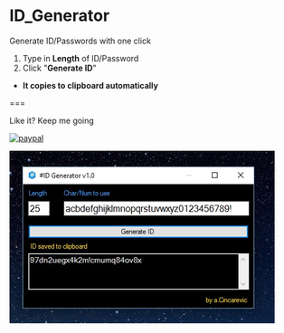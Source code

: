 # ID_Generator
Generate ID/Passwords with one click


1. Type in **Length** of ID/Password
2. Click "**Generate ID**"



* **It copies to clipboard automatically**


===

        
Like it?   Keep me going


[![paypal](https://www.paypalobjects.com/en_US/i/btn/btn_donateCC_LG.gif)](https://www.paypal.com/cgi-bin/webscr?cmd=_s-xclick&hosted_button_id=LFMQEBTS2VH4U)







![Alt text](https://github.com/aCo0o/ID_Generator/blob/master/idGen.jpg?raw=true "ID Generator")


